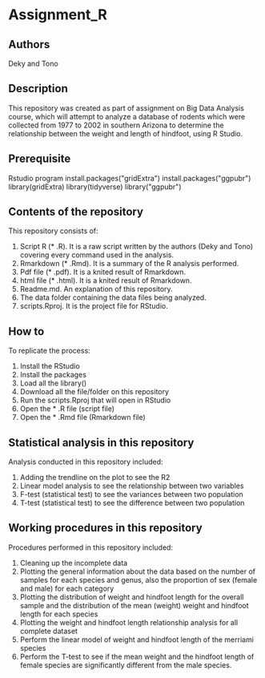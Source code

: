 # Assignment_R
## Authors
Deky and Tono

## Description
This repository was created as part of assignment on Big Data Analysis course, which will attempt to analyze a database of rodents which were collected from 1977 to 2002 in southern Arizona to determine the relationship between the weight and length of hindfoot, using R Studio.

## Prerequisite
Rstudio program
install.packages("gridExtra")
install.packages("ggpubr")
library(gridExtra)
library(tidyverse)
library("ggpubr")

## Contents of the repository
This repository consists of:
1. Script R (* .R). It is a raw script written by the authors (Deky and Tono) covering every command used in the analysis.
2. Rmarkdown (* .Rmd). It is a summary of the R analysis performed.
3. Pdf file (* .pdf). It is a knited result of Rmarkdown.
4. html file (* .html). It is a knited result of Rmarkdown.
5. Readme.md. An explanation of this repository.
6. The data folder containing the data files being analyzed.
7. scripts.Rproj. It is the project file for RStudio.

## How to
To replicate the process:
1. Install the RStudio
2. Install the packages
3. Load all the library()
4. Download all the file/folder on this repository
5. Run the scripts.Rproj that will open in RStudio
6. Open the * .R file (script file) 
7. Open the * .Rmd file (Rmarkdown file)

## Statistical analysis in this repository
Analysis conducted in this repository included:
1. Adding the trendline on the plot to see the R2
2. Linear model analysis to see the relationship between two variables
3. F-test (statistical test) to see the variances between two population
4. T-test (statistical test) to see the difference between two population

## Working procedures in this repository
Procedures performed in this repository included:
1. Cleaning up the incomplete data  
2. Plotting the general information about the data based on the number of samples for each species and genus, also the proportion of sex (female and male) for each category
3. Plotting the distribution of weight and hindfoot length for the overall sample and the distribution of the mean (weight) weight and hindfoot length for each species
4. Plotting the weight and hindfoot length relationship analysis for all complete dataset
5. Perform the linear model of weight and hindfoot length of the merriami species
6. Perform the T-test to see if the mean weight and the hindfoot length of female species are significantly different from the male species. 



